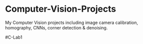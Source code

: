# Computer-Vision-Projects
My Computer Vision projects including image camera calibration, homography, CNNs, corner detection &amp; denoising.

#C-Lab1

